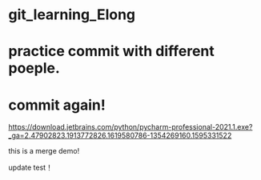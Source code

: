 # git_learning_Elong
# practice commit with different poeple.
# commit again!

https://download.jetbrains.com/python/pycharm-professional-2021.1.exe?_ga=2.47902823.1913772826.1619580786-1354269160.1595331522

this is a merge demo!

update test！
